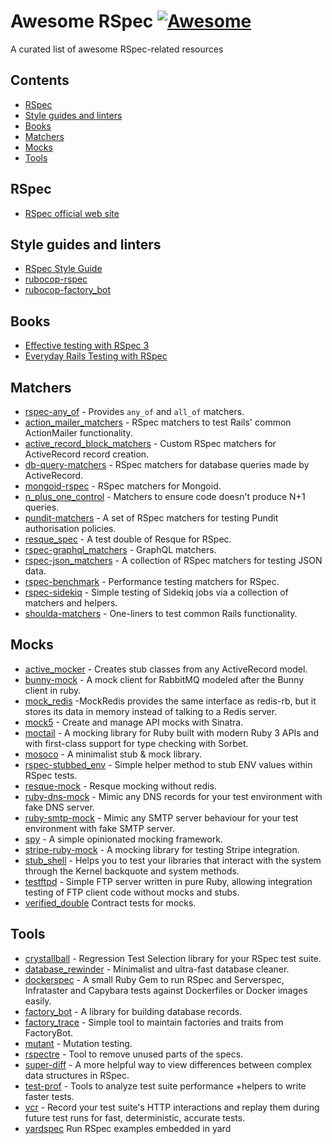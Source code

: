 # Awesome RSpec [![Awesome](https://awesome.re/badge.svg)](https://awesome.re)

A curated list of awesome RSpec-related resources

## Contents
- [RSpec](#rspec)
- [Style guides and linters](#style-guides-and-linters)
- [Books](#books)
- [Matchers](#matchers)
- [Mocks](#mocks)
- [Tools](#tools)

## RSpec
- [RSpec official web site](https://rspec.info)

## Style guides and linters
- [RSpec Style Guide](https://rspec.rubystyle.guide)
- [rubocop-rspec](https://github.com/rubocop/rubocop-rspec)
- [rubocop-factory_bot](https://github.com/rubocop/rubocop-factory_bot)

## Books
- [Effective testing with RSpec 3](https://pragprog.com/titles/rspec3/effective-testing-with-rspec-3/)
- [Everyday Rails Testing with RSpec](https://leanpub.com/everydayrailsrspec)

## Matchers
- [rspec-any_of](https://github.com/toptal/rspec-any_of) - Provides `any_of` and `all_of` matchers.
- [action_mailer_matchers](https://github.com/contently/action_mailer_matchers) - RSpec matchers to test Rails' common ActionMailer functionality.
- [active_record_block_matchers](https://github.com/nwallace/active_record_block_matchers) - Custom RSpec matchers for ActiveRecord record creation.
- [db-query-matchers](https://github.com/sds/db-query-matchers) - RSpec matchers for database queries made by ActiveRecord.
- [mongoid-rspec](https://github.com/mongoid/mongoid-rspec) - RSpec matchers for Mongoid.
- [n_plus_one_control](https://github.com/palkan/n_plus_one_control) - Matchers to ensure code doesn't produce N+1 queries.
- [pundit-matchers](https://github.com/pundit-community/pundit-matchers) - A set of RSpec matchers for testing Pundit authorisation policies.
- [resque_spec](https://github.com/leshill/resque_spec) - A test double of Resque for RSpec.
- [rspec-graphql_matchers](https://github.com/khamusa/rspec-graphql_matchers) - GraphQL matchers.
- [rspec-json_matchers](https://github.com/PikachuEXE/rspec-json_matchers) - A collection of RSpec matchers for testing JSON data.
- [rspec-benchmark](https://github.com/piotrmurach/rspec-benchmark) - Performance testing matchers for RSpec.
- [rspec-sidekiq](https://github.com/wspurgin/rspec-sidekiq) - Simple testing of Sidekiq jobs via a collection of matchers and helpers.
- [shoulda-matchers](https://github.com/thoughtbot/shoulda-matchers) - One-liners to test common Rails functionality.

## Mocks
- [active_mocker](https://github.com/zeisler/active_mocker) - Creates stub classes from any ActiveRecord model.
- [bunny-mock](https://github.com/arempe93/bunny-mock) - A mock client for RabbitMQ modeled after the Bunny client in ruby.
- [mock_redis](https://github.com/sds/mock_redis) -MockRedis provides the same interface as redis-rb, but it stores its data in memory instead of talking to a Redis server.
- [mock5](https://github.com/rwz/mock5) - Create and manage API mocks with Sinatra.
- [moctail](https://github.com/testdouble/mocktail) - A mocking library for Ruby built with modern Ruby 3 APIs and with first-class support for type checking with Sorbet.
- [mosoco](https://github.com/frodsan/mocoso) - A minimalist stub & mock library.
- [rspec-stubbed_env](https://github.com/pboling/rspec-stubbed_env/) - Simple helper method to stub ENV values within RSpec tests.
- [resque-mock](https://github.com/danp/resque-mock) - Resque mocking without redis.
- [ruby-dns-mock](https://github.com/mocktools/ruby-dns-mock) - Mimic any DNS records for your test environment with fake DNS server.
- [ruby-smtp-mock](https://github.com/mocktools/ruby-smtp-mock) - Mimic any SMTP server behaviour for your test environment with fake SMTP server.
- [spy](https://github.com/ryanong/spy) - A simple opinionated mocking framework.
- [stripe-ruby-mock](https://github.com/stripe-ruby-mock/stripe-ruby-mock) - A mocking library for testing Stripe integration.
- [stub_shell](https://github.com/stackbuilders/stub_shell/) - Helps you to test your libraries that interact with the system through the Kernel backquote and system methods.
- [testftpd](https://github.com/christian-schulze/testftpd) - Simple FTP server written in pure Ruby, allowing integration testing of FTP client code without mocks and stubs.
- [verified_double](https://github.com/gsmendoza/verified_double) Contract tests for mocks.

## Tools
- [crystallball](https://github.com/toptal/crystalball) - Regression Test Selection library for your RSpec test suite.
- [database_rewinder](https://github.com/amatsuda/database_rewinder) - Minimalist and ultra-fast database cleaner.
- [dockerspec](https://github.com/zuazo/dockerspec) - A small Ruby Gem to run RSpec and Serverspec, Infrataster and Capybara tests against Dockerfiles or Docker images easily.
- [factory_bot](https://github.com/thoughtbot/factory_bot) - A library for building database records.
- [factory_trace](https://github.com/djezzzl/factory_trace) - Simple tool to maintain factories and traits from FactoryBot.
- [mutant](https://github.com/mbj/mutant) - Mutation testing.
- [rspectre](https://github.com/dgollahon/rspectre) - Tool to remove unused parts of the specs.
- [super-diff](https://github.com/mcmire/super_diff) - A more helpful way to view differences between complex data structures in RSpec.
- [test-prof](https://github.com/test-prof/test-prof) - Tools to analyze test suite performance +helpers to write faster tests.
- [vcr](https://github.com/vcr/vcr) - Record your test suite's HTTP interactions and replay them during future test runs for fast, deterministic, accurate tests.
- [yardspec](https://github.com/r7kamura/yardspec) Run RSpec examples embedded in yard
